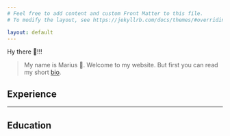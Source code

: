 ```yaml
---
# Feel free to add content and custom Front Matter to this file.
# To modify the layout, see https://jekyllrb.com/docs/themes/#overriding-theme-defaults

layout: default
---
```


Hy there 👋!!!

>My name is Marius 🤝. Welcome to my website. But first you can read my short [bio](./about.md).

## Experience

---

## Education
